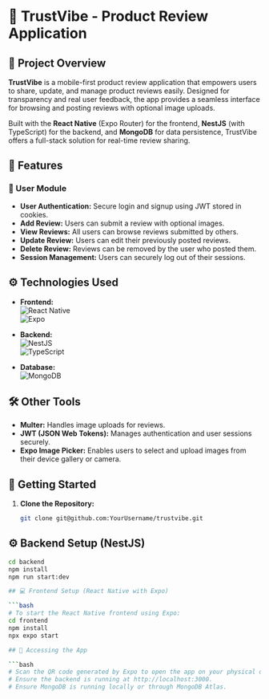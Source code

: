 # 🌟 TrustVibe - Product Review Application

## 📝 Project Overview  
**TrustVibe** is a mobile-first product review application that empowers users to share, update, and manage product reviews easily. Designed for transparency and real user feedback, the app provides a seamless interface for browsing and posting reviews with optional image uploads.

Built with the **React Native** (Expo Router) for the frontend, **NestJS** (with TypeScript) for the backend, and **MongoDB** for data persistence, TrustVibe offers a full-stack solution for real-time review sharing.

## 🌟 Features

### 👤 User Module
- **User Authentication:** Secure login and signup using JWT stored in cookies.
- **Add Review:** Users can submit a review with optional images.
- **View Reviews:** All users can browse reviews submitted by others.
- **Update Review:** Users can edit their previously posted reviews.
- **Delete Review:** Reviews can be removed by the user who posted them.
- **Session Management:** Users can securely log out of their sessions.

## ⚙️ Technologies Used

- **Frontend:**  
  ![React Native](https://img.shields.io/badge/-React%20Native-61DAFB?style=flat-square&logo=react&logoColor=black)  
  ![Expo](https://img.shields.io/badge/-Expo-000020?style=flat-square&logo=expo&logoColor=white)

- **Backend:**  
  ![NestJS](https://img.shields.io/badge/-NestJS-E0234E?style=flat-square&logo=nestjs&logoColor=white)  
  ![TypeScript](https://img.shields.io/badge/-TypeScript-3178C6?style=flat-square&logo=typescript&logoColor=white)

- **Database:**  
  ![MongoDB](https://img.shields.io/badge/-MongoDB-47A248?style=flat-square&logo=MongoDB&logoColor=white)

## 🛠 Other Tools

- **Multer:** Handles image uploads for reviews.
- **JWT (JSON Web Tokens):** Manages authentication and user sessions securely.
- **Expo Image Picker:** Enables users to select and upload images from their device gallery or camera.

## 🚀 Getting Started

1. **Clone the Repository:**  
   ```bash
   git clone git@github.com:YourUsername/trustvibe.git

## ⚙️ Backend Setup (NestJS)

```bash
cd backend
npm install
npm run start:dev

## 💻 Frontend Setup (React Native with Expo)

```bash
# To start the React Native frontend using Expo:
cd frontend
npm install
npx expo start

## 📲 Accessing the App

```bash
# Scan the QR code generated by Expo to open the app on your physical device.
# Ensure the backend is running at http://localhost:3000.
# Ensure MongoDB is running locally or through MongoDB Atlas.

